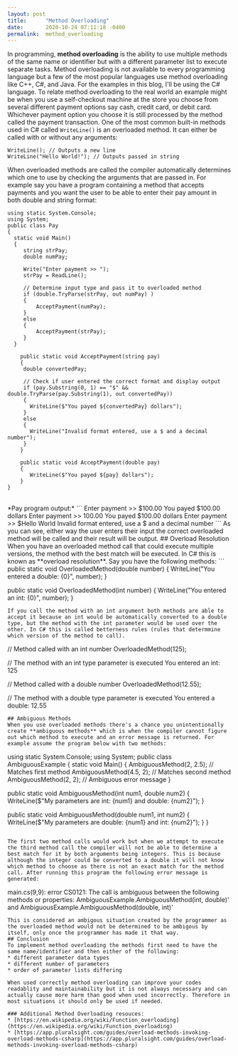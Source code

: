 ```yaml
---
layout: post
title:      "Method Overloading"
date:       2020-10-24 07:11:18 -0400
permalink:  method_overloading
---
```



In programming, **method overloading** is the ability to use multiple methods of the same name or identifier but with a different parameter list to execute separate tasks. Method overloading is not available to every programming language but a few of the most popular languages use method overloading like C++, C#, and Java. For the examples in this blog, I'll be using the C# language. To relate method overloading to the real world an example might be when you use a self-checkout machine at the store you choose from several different payment options say cash, credit card, or debit card. Whichever payment option you choose it is still processed by the method called the payment transaction. One of the most common built-in methods used in C# called  `WriteLine()`  is an overloaded method. It can either be called with or without any arguments:
```
WriteLine(); // Outputs a new line
WriteLine("Hello World!"); // Outputs passed in string
```
When overloaded methods are called the compiler automatically determines which one to use by checking the arguments that are passed in. For example say you have a program containing a method that accepts payments and you want the user to be able to enter their pay amount in both double and string format:
```
using static System.Console;
using System;
public class Pay
{
  static void Main()
  {
     string strPay;
     double numPay;
		
     Write("Enter payment >> ");
     strPay = ReadLine();
		
     // Determine input type and pass it to overloaded method
     if (double.TryParse(strPay, out numPay) )
     {
	     AcceptPayment(numPay);
     }
     else
     {
	     AcceptPayment(strPay);
     }
  }
	
    public static void AcceptPayment(string pay)
    {
	 double convertedPay;
		
	 // Check if user entered the correct format and display output
	 if (pay.Substring(0, 1) == "$" && double.TryParse(pay.Substring(1), out convertedPay))
	 {
	   WriteLine($"You payed ${convertedPay} dollars");
	 }
	 else
	 {
	   WriteLine("Invalid format entered, use a $ and a decimal number");
	 }
	}
	 
    public static void AcceptPayment(double pay)
    {
       WriteLine($"You payed ${pay} dollars");
    }
}
```
<br>
*Pay program output:*
```
Enter payment >> $100.00
You payed $100.00 dollars
Enter payment >> 100.00
You payed $100.00 dollars
Enter payment >> $Hello World
Invalid format entered, use a $ and a decimal number
```
As you can see, either way the user enters their input the correct overloaded method will be called and their result will be output. 
## Overload Resolution
When you have an overloaded method call that could execute multiple versions, the method with the best match will be executed. In C# this is known as **overload resolution**. Say you have the following methods:
```
public static void OverloadedMethod(double number)
{
   WriteLine("You entered a double: {0}", number);
}

public static void OverloadedMethod(int number)
{
   WriteLine("You entered an int: {0}", number);
}
```
If you call the method with an int argument both methods are able to accept it because an int would be automatically converted to a double type, but the method with the int parameter would be used over the other. In C# this is called betterness rules (rules that determmine which version of the method to call).
```
// Method called with an int number
OverloadedMethod(125); 

// The method with an int type parameter is executed
You entered an int: 125

// Method called with a double number
OverloadedMethod(12.55); 

// The method with a double type parameter is executed
You entered a double: 12.55
```
## Ambiguous Methods
When you use overloaded methods there's a chance you unintentionally create **ambiguous methods** which is when the compiler cannot figure out which method to execute and an error message is returned. For example assume the program below with two methods:
```
using static System.Console;
using System;
public class AmbiguousExample
{
  static void Main()
  {
     AmbiguousMethod(2, 2.5); // Matches first method
     AmbiguousMethod(4.5, 2); // Matches second method
     AmbiguousMethod(2, 2); // Ambiguous error message
  }

  public static void AmbiguousMethod(int num1, double num2) 
  {
     WriteLine($"My parameters are int: {num1} and double: {num2}");
  }
	 
  public static void AmbiguousMethod(double num1, int num2)
  {
     WriteLine($"My parameters are double: {num1} and int: {num2}");
  }
}
```

The first two method calls would work but when we attempt to execute the third method call the compiler will not be able to determine a best match for it by both arguments being integers. This is because although the integer could be converted to a double it will not know which method to choose as there is not an exact match for the method call. After running this program the following error message is generated:
```
 main.cs(9,9): error CS0121:  The call is ambiguous between the following methods or properties: 
 AmbiguousExample.AmbiguousMethod(int, double)' and AmbiguousExample.AmbiguousMethod(double, int)'
```
This is considered an ambigous situation created by the programmer as the overloaded method would not be determined to be ambigous by itself, only once the programmer has made it that way. 
## Conclusion
To implement method overloading the methods first need to have the same name/identifier and then either of the following:
* different parameter data types
* different number of parameters
* order of parameter lists differing

When used correctly method overloading can improve your codes readablity and maintainability but it is not always necessary and can actually cause more harm than good when used incorrectly. Therefore in most situations it should only be used if needed.

### Additional Method Overloading resouces:
* [https://en.wikipedia.org/wiki/Function_overloading](https://en.wikipedia.org/wiki/Function_overloading)
* [https://app.pluralsight.com/guides/overload-methods-invoking-overload-methods-csharp](https://app.pluralsight.com/guides/overload-methods-invoking-overload-methods-csharp)









